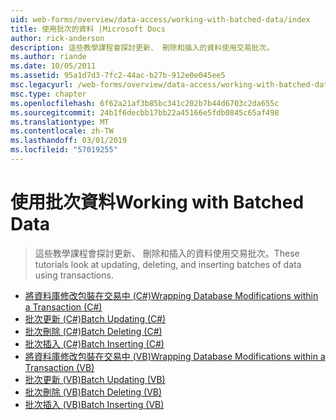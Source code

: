 ```yaml
---
uid: web-forms/overview/data-access/working-with-batched-data/index
title: 使用批次的資料 |Microsoft Docs
author: rick-anderson
description: 這些教學課程會探討更新、 刪除和插入的資料使用交易批次。
ms.author: riande
ms.date: 10/05/2011
ms.assetid: 95a1d7d3-7fc2-44ac-b27b-912e0e045ee5
msc.legacyurl: /web-forms/overview/data-access/working-with-batched-data
msc.type: chapter
ms.openlocfilehash: 6f62a21af3b85bc341c202b7b44d6703c2da655c
ms.sourcegitcommit: 24b1f6decbb17bb22a45166e5fdb0845c65af498
ms.translationtype: MT
ms.contentlocale: zh-TW
ms.lasthandoff: 03/01/2019
ms.locfileid: "57019255"
---
```

<a name="working-with-batched-data"></a><span data-ttu-id="e1df0-103">使用批次資料</span><span class="sxs-lookup"><span data-stu-id="e1df0-103">Working with Batched Data</span></span>
====================
> <span data-ttu-id="e1df0-104">這些教學課程會探討更新、 刪除和插入的資料使用交易批次。</span><span class="sxs-lookup"><span data-stu-id="e1df0-104">These tutorials look at updating, deleting, and inserting batches of data using transactions.</span></span>


- [<span data-ttu-id="e1df0-105">將資料庫修改包裝在交易中 (C#)</span><span class="sxs-lookup"><span data-stu-id="e1df0-105">Wrapping Database Modifications within a Transaction (C#)</span></span>](wrapping-database-modifications-within-a-transaction-cs.md)
- [<span data-ttu-id="e1df0-106">批次更新 (C#)</span><span class="sxs-lookup"><span data-stu-id="e1df0-106">Batch Updating (C#)</span></span>](batch-updating-cs.md)
- [<span data-ttu-id="e1df0-107">批次刪除 (C#)</span><span class="sxs-lookup"><span data-stu-id="e1df0-107">Batch Deleting (C#)</span></span>](batch-deleting-cs.md)
- [<span data-ttu-id="e1df0-108">批次插入 (C#)</span><span class="sxs-lookup"><span data-stu-id="e1df0-108">Batch Inserting (C#)</span></span>](batch-inserting-cs.md)
- [<span data-ttu-id="e1df0-109">將資料庫修改包裝在交易中 (VB)</span><span class="sxs-lookup"><span data-stu-id="e1df0-109">Wrapping Database Modifications within a Transaction (VB)</span></span>](wrapping-database-modifications-within-a-transaction-vb.md)
- [<span data-ttu-id="e1df0-110">批次更新 (VB)</span><span class="sxs-lookup"><span data-stu-id="e1df0-110">Batch Updating (VB)</span></span>](batch-updating-vb.md)
- [<span data-ttu-id="e1df0-111">批次刪除 (VB)</span><span class="sxs-lookup"><span data-stu-id="e1df0-111">Batch Deleting (VB)</span></span>](batch-deleting-vb.md)
- [<span data-ttu-id="e1df0-112">批次插入 (VB)</span><span class="sxs-lookup"><span data-stu-id="e1df0-112">Batch Inserting (VB)</span></span>](batch-inserting-vb.md)
